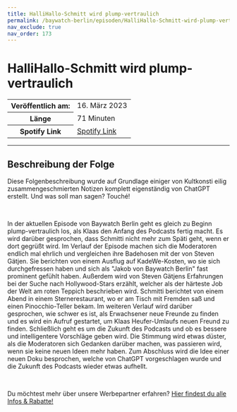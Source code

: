 ```yaml
---
title: HalliHallo-Schmitt wird plump-vertraulich
permalink: /baywatch-berlin/episoden/HalliHallo-Schmitt-wird-plump-vertraulich
nav_exclude: true
nav_order: 173
---
```


# HalliHallo-Schmitt wird plump-vertraulich
<table class="resp-table dcf-table dcf-table-responsive dcf-table-bordered dcf-table-striped dcf-w-100%">
                    <tbody>
                        <tr>
                            <th scope="row">Veröffentlich am:</th>
                            <td data-label="Veröffentlich am:">16. März 2023</td>
                        </tr>
                        <tr>
                            <th scope="row">Länge </th>
                            <td data-label="Länge ">71 Minuten</td>
                        </tr><tr>
                                <th scope="row">Spotify Link</th>
                                <td data-label="Spotify Link"><a href="https://open.spotify.com/episode/5dTst5zd0HCzozBkKFEJHp">Spotify Link</a></td>
                            </tr></tbody>
                </table>

***

## Beschreibung der Folge

<div>
<p>Diese Folgenbeschreibung wurde auf Grundlage einiger von Kultkonsti eilig zusammengeschmierten Notizen komplett eigenständig von ChatGPT erstellt. Und was soll man sagen? Touché!</p><br/><p>In der aktuellen Episode von Baywatch Berlin geht es gleich zu Beginn plump-vertraulich los, als Klaas den Anfang des Podcasts fertig macht. Es wird darüber gesprochen, dass Schmitti nicht mehr zum Späti geht, wenn er dort gegrüßt wird. Im Verlauf der Episode machen sich die Moderatoren endlich mal ehrlich und vergleichen ihre Badehosen mit der von Steven Gätjen. Sie berichten von einem Ausflug auf KadeWe-Kosten, wo sie sich durchgefressen haben und sich als &#34;Jakob von Baywatch Berlin&#34; fast prominent gefühlt haben. Außerdem wird von Steven Gätjens Erfahrungen bei der Suche nach Hollywood-Stars erzählt, welcher als der härteste Job der Welt am roten Teppich beschrieben wird. Schmitti berichtet von einem Abend in einem Sternerestaurant, wo er am Tisch mit Fremden saß und einen Pinocchio-Teller bekam. Im weiteren Verlauf wird darüber gesprochen, wie schwer es ist, als Erwachsener neue Freunde zu finden und es wird ein Aufruf gestartet, um Klaas Heufer-Umlaufs neuen Freund zu finden. Schließlich geht es um die Zukunft des Podcasts und ob es bessere und intelligentere Vorschläge geben wird. Die Stimmung wird etwas düster, als die Moderatoren sich Gedanken darüber machen, was passieren wird, wenn sie keine neuen Ideen mehr haben. Zum Abschluss wird die Idee einer neuen Doku besprochen, welche von ChatGPT vorgeschlagen wurde und die Zukunft des Podcasts wieder etwas aufhellt.</p><br/><p>Du möchtest mehr über unsere Werbepartner erfahren? <a href="https://linktr.ee/BaywatchBerlin" rel="nofollow">Hier findest du alle Infos &amp; Rabatte!</a></p>  
</div>


